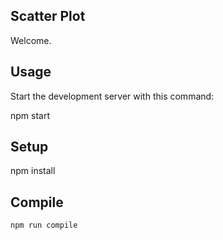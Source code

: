 Scatter Plot
---
Welcome.
 
 
 
Usage
---
 
Start the development server with this command:
 

npm start

 
 
 
Setup
---
 

npm install

 
 
 
Compile
---
 
```
npm run compile